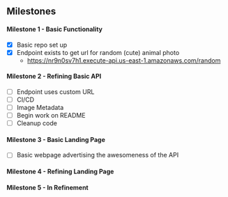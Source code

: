 
## Milestones

#### Milestone 1 - Basic Functionality

- [x] Basic repo set up
- [x] Endpoint exists to get url for random (cute) animal photo
    - https://nr9n0sv7h1.execute-api.us-east-1.amazonaws.com/random

#### Milestone 2 - Refining Basic API

- [ ] Endpoint uses custom URL
- [ ] CI/CD
- [ ] Image Metadata
- [ ] Begin work on README
- [ ] Cleanup code

#### Milestone 3 - Basic Landing Page

- [ ] Basic webpage advertising the awesomeness of the API

#### Milestone 4 - Refining Landing Page

#### Milestone 5 - In Refinement

